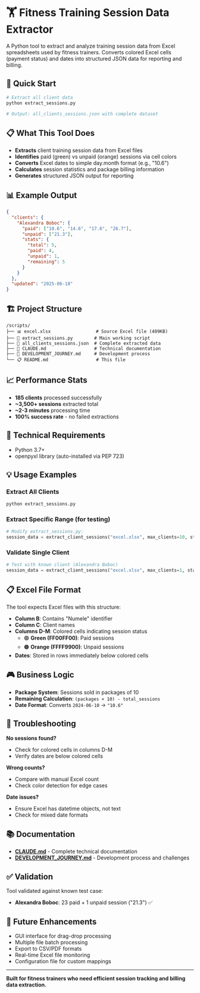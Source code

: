 # 🏋️ Fitness Training Session Data Extractor

A Python tool to extract and analyze training session data from Excel spreadsheets used by fitness trainers. Converts colored Excel cells (payment status) and dates into structured JSON data for reporting and billing.

## 🎯 Quick Start

```bash
# Extract all client data
python extract_sessions.py

# Output: all_clients_sessions.json with complete dataset
```

## 📋 What This Tool Does

- **Extracts** client training session data from Excel files
- **Identifies** paid (green) vs unpaid (orange) sessions via cell colors  
- **Converts** Excel dates to simple day.month format (e.g., "10.6")
- **Calculates** session statistics and package billing information
- **Generates** structured JSON output for reporting

## 📊 Example Output

```json
{
  "clients": {
    "Alexandra Boboc": {
      "paid": ["10.6", "14.6", "17.6", "26.7"],
      "unpaid": ["21.3"],
      "stats": {
        "total": 5,
        "paid": 4,
        "unpaid": 1,
        "remaining": 5
      }
    }
  },
  "updated": "2025-06-18"
}
```

## 🏗️ Project Structure

```
/scripts/
├── 📊 excel.xlsx                 # Source Excel file (409KB)
├── 🎯 extract_sessions.py        # Main working script 
├── 📄 all_clients_sessions.json  # Complete extracted data
├── 📖 CLAUDE.md                  # Technical documentation
├── 📝 DEVELOPMENT_JOURNEY.md     # Development process
└── 📋 README.md                  # This file
```

## 📈 Performance Stats

- **185 clients** processed successfully
- **~3,500+ sessions** extracted total
- **~2-3 minutes** processing time
- **100% success rate** - no failed extractions

## 🔧 Technical Requirements

- Python 3.7+
- openpyxl library (auto-installed via PEP 723)

## 💡 Usage Examples

### Extract All Clients
```bash
python extract_sessions.py
```

### Extract Specific Range (for testing)
```python
# Modify extract_sessions.py:
session_data = extract_client_sessions("excel.xlsx", max_clients=10, start_from=20)
```

### Validate Single Client
```python
# Test with known client (Alexandra Boboc)
session_data = extract_client_sessions("excel.xlsx", max_clients=1, start_from=5)
```

## 📋 Excel File Format

The tool expects Excel files with this structure:

- **Column B**: Contains "Numele" identifier
- **Column C**: Client names  
- **Columns D-M**: Colored cells indicating session status
  - 🟢 **Green (FF00FF00)**: Paid sessions
  - 🟠 **Orange (FFFF9900)**: Unpaid sessions
- **Dates**: Stored in rows immediately below colored cells

## 🎮 Business Logic

- **Package System**: Sessions sold in packages of 10
- **Remaining Calculation**: `(packages × 10) - total_sessions`
- **Date Format**: Converts `2024-06-10` → `"10.6"`

## 🐛 Troubleshooting

**No sessions found?**
- Check for colored cells in columns D-M
- Verify dates are below colored cells

**Wrong counts?**  
- Compare with manual Excel count
- Check color detection for edge cases

**Date issues?**
- Ensure Excel has datetime objects, not text
- Check for mixed date formats

## 📚 Documentation

- **[CLAUDE.md](CLAUDE.md)** - Complete technical documentation
- **[DEVELOPMENT_JOURNEY.md](DEVELOPMENT_JOURNEY.md)** - Development process and challenges

## ✅ Validation

Tool validated against known test case:
- **Alexandra Boboc**: 23 paid + 1 unpaid session ("21.3") ✅

## 🚀 Future Enhancements

- GUI interface for drag-drop processing
- Multiple file batch processing  
- Export to CSV/PDF formats
- Real-time Excel file monitoring
- Configuration file for custom mappings

---

**Built for fitness trainers who need efficient session tracking and billing data extraction.**